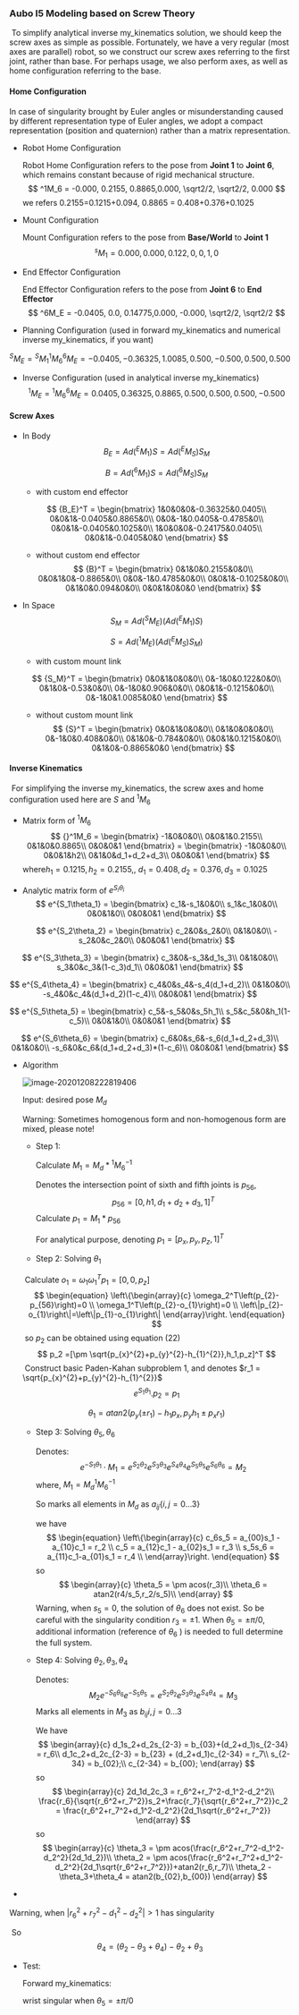 ###                                                                                                                                                                                                                                                                                                                                                                                                                                                                                                                                                                                                                                                                                                                                                                                                                                                                                                                                                                                                                                                                                                                                                                                                                                                                                                                                                                                                                                                                                                                                                                                                                                                                                                                                                                                                                                                                                                                                                                                                                                                                                                                                                                                                                                                                                                                                                                                                                                                                                                                                                                                                                                                                                                                                                                                                                                                                                                                                                                                                                                                                             Aubo I5 Modeling based on Screw Theory

​	To simplify analytical inverse my_kinematics solution, we should keep the screw axes as simple as possible. Fortunately, we have a very regular (most axes are parallel) robot, so we construct our screw axes referring to the first joint, rather than base. For perhaps usage, we also perform axes, as well as home configuration referring to the base.

#### Home Configuration

In case of singularity brought by Euler angles or misunderstanding caused by different representation type of Euler angles, we adopt a compact representation (position and quaternion) rather than a matrix representation.

- Robot Home Configuration

  Robot Home Configuration refers to the pose from **Joint 1** to **Joint 6**, which remains constant because of rigid mechanical structure.
  $$
  ^1M_6 = -0.000, 0.2155, 0.8865,0.000, \sqrt2/2, \sqrt2/2, 0.000
  $$
  we refers 0.2155=0.1215+0.094, 0.8865 = 0.408+0.376+0.1025

- Mount Configuration

  Mount Configuration refers to the pose from **Base/World** to **Joint  1**
  $$
  ^sM_1 = 0.000, 0.000, 0.122,0,0,1,0
  $$

- End Effector Configuration

  End Effector Configuration refers to the pose from **Joint 6** to **End Effector**
  $$
  ^6M_E = -0.0405, 0.0, 0.14775,0.000, -0.000, \sqrt2/2, \sqrt2/2
  $$

- Planning Configuration (used in forward my_kinematics and numerical inverse my_kinematics, if you want)

$$
^SM_E= {}^SM_1{}^1M_6 {}^6M_E  = -0.0405, -0.36325, 1.0085,0.500, -0.500, 0.500, 0.500
$$

- Inverse Configuration (used in analytical inverse my_kinematics)
  $$
  ^1M_E={}^1M_6 {}^6M_E  = 0.0405, 0.36325, 0.8865,0.500, 0.500, 0.500, -0.500
  $$

#### Screw Axes

- In Body
  $$
  {B_E} = Ad({^{E}M_1}) S = Ad({}^EM_S)S_M
  $$

  $$
  B = Ad({}^6M_1)S = Ad({}^6M_S)S_M
  $$

  - with custom end effector

  $$
  {B_E}^T = \begin{bmatrix}
  1&0&0&0&-0.36325&0.0405\\
  0&0&1&-0.0405&0.8865&0\\
  0&0&-1&0.0405&-0.4785&0\\
  0&0&1&-0.0405&0.1025&0\\
  1&0&0&0&-0.24175&0.0405\\
  0&0&1&-0.0405&0&0
  \end{bmatrix}
  $$

  

  - without custom end effector
    $$
    {B}^T = \begin{bmatrix}
    0&1&0&0.2155&0&0\\
    0&0&1&0&-0.8865&0\\
    0&0&-1&0.4785&0&0\\
    0&0&1&-0.1025&0&0\\
    0&1&0&0.094&0&0\\
    0&0&1&0&0&0
    \end{bmatrix}
    $$

- In Space
  $$
  {S_M} = Ad({}^SM_E)(Ad({^{E}M_1}) S)
  $$

  $$
  S =Ad({}^1M_E)(Ad({^{E}M_S}) S_M)
  $$

  - with custom mount link

  $$
  {S_M}^T = \begin{bmatrix}
  0&0&1&0&0&0\\
  0&-1&0&0.122&0&0\\
  0&1&0&-0.53&0&0\\
  0&-1&0&0.906&0&0\\
  0&0&1&-0.1215&0&0\\
  0&-1&0&1.0085&0&0
  \end{bmatrix}
  $$

  - without custom mount link
    $$
    {S}^T = \begin{bmatrix}
    0&0&1&0&0&0\\
    0&1&0&0&0&0\\
    0&-1&0&0.408&0&0\\
    0&1&0&-0.784&0&0\\
    0&0&1&0.1215&0&0\\
    0&1&0&-0.8865&0&0
    \end{bmatrix}
    $$

#### Inverse Kinematics


​	For simplifying the inverse my_kinematics, the screw axes and home configuration used here are $S$ and ${}^1M_6$

- Matrix form of ${}^1M_6$
  $$
  {}^1M_6 = \begin{bmatrix}
  -1&0&0&0\\
  0&0&1&0.2155\\
  0&1&0&0.8865\\
  0&0&0&1
  \end{bmatrix} = \begin{bmatrix}
  -1&0&0&0\\
  0&0&1&h2\\
  0&1&0&d_1+d_2+d_3\\
  0&0&0&1
  \end{bmatrix}
  $$
  where$h_1 = 0.1215,h_2=0.2155,$, $d_1 =0.408,d_2=0.376,d_3=0.1025$

- Analytic matrix form of $e^{S_i\theta_i}$
  $$
  e^{S_1\theta_1} = \begin{bmatrix}
  c_1&-s_1&0&0\\
  s_1&c_1&0&0\\
  0&0&1&0\\
  0&0&0&1
  \end{bmatrix}
  $$

  $$
  e^{S_2\theta_2} = \begin{bmatrix}
  c_2&0&s_2&0\\
  0&1&0&0\\
  -s_2&0&c_2&0\\
  0&0&0&1
  \end{bmatrix}
  $$

$$
e^{S_3\theta_3} = \begin{bmatrix}
c_3&0&-s_3&d_1s_3\\
0&1&0&0\\
s_3&0&c_3&(1-c_3)d_1\\
0&0&0&1
\end{bmatrix}
$$

$$
e^{S_4\theta_4} = \begin{bmatrix}
c_4&0&s_4&-s_4(d_1+d_2)\\
0&1&0&0\\
-s_4&0&c_4&(d_1+d_2)(1-c_4)\\
0&0&0&1
\end{bmatrix}
$$

$$
e^{S_5\theta_5} = \begin{bmatrix}
c_5&-s_5&0&s_5h_1\\
s_5&c_5&0&h_1(1-c_5)\\
0&0&1&0\\
0&0&0&1
\end{bmatrix}
$$

$$
e^{S_6\theta_6} = \begin{bmatrix}
c_6&0&s_6&-s_6(d_1+d_2+d_3)\\
0&1&0&0\\
-s_6&0&c_6&(d_1+d_2+d_3)*(1-c_6)\\
0&0&0&1
\end{bmatrix}
$$

- Algorithm

  ![image-20201208222819406](C:\Users\zhouy\AppData\Roaming\Typora\typora-user-images\image-20201208222819406.png)

  Input: desired pose $M_d$

  Warning: Sometimes homogenous form and non-homogenous form are mixed, please note!

  - Step 1:

    Calculate $M_1 = M_d * {}^1M_6^{-1}$

    Denotes the intersection point of sixth and fifth joints is $p_{56}$,
    $$
    p_{56} =[0,h1,d_1+d_2+d_3,1]^T
    $$
    Calculate $p_1 = M_1 * p_{56}$

    For analytical purpose, denoting $p_1 = [p_x,p_y,p_z,1]^T$

  - Step 2:  Solving $\theta_1$

  ​	   Calculate $o_1 = \omega_1\omega_1^Tp_1 = [0,0,p_z]$
  $$
  \begin{equation}
  \left\{\begin{array}{c}
  \omega_2^T\left(p_{2}-p_{56}\right)=0 \\
  \omega_1^T\left(p_{2}-o_{1}\right)=0 \\
  \left\|p_{2}-o_{1}\right\|=\left\|p_{1}-o_{1}\right\|
  \end{array}\right.
  \end{equation}
  $$
  ​		so $p_2$ can be obtained using equation (22)
  $$
  p_2 =[\pm \sqrt{p_{x}^{2}+p_{y}^{2}-h_{1}^{2}},h_1,p_z]^T
  $$
  ​		Construct basic Paden-Kahan subproblem 1, and denotes $r_1 = \sqrt{p_{x}^{2}+p_{y}^{2}-h_{1}^{2}}$
  $$
  e^{S_1\theta_1}.p_2 = p_1
  $$

  
  $$
  \theta_1 =atan2(p_y(\pm r_1)-h_1p_x,p_yh_1 \pm p_xr_1)
  $$

  - Step 3: Solving $\theta_5, \theta_6$

    Denotes:
    $$
    \begin{equation}
    e^{-S_{1} \theta_{1}} \cdot M_1=e^{S_{2} \theta_{2}} e^{S_{3}\theta_{3}} e^{S_{4} \theta_{4}} e^{S_{5} \theta_{5}} e^{S_{6} \theta_{6}}
    \end{equation} = M_2
    $$
    where, $M_1 = M_d {{}^1M_6}^{-1}$
    
    So marks all elements  in $M_d$ as $a_{ij} \{i,j = 0...3\}$
    
    we have
    $$
    \begin{equation}
    \left\{\begin{array}{c}
    c_6s_5 = a_{00}s_1 - a_{10}c_1 = r_2 \\
    c_5 = a_{12}c_1 - a_{02}s_1 = r_3 \\
    s_5s_6 = a_{11}c_1-a_{01}s_1 = r_4 \\
    \end{array}\right.
    \end{equation}
    $$
    so
    $$
    \begin{array}{c}
    \theta_5 = \pm acos(r_3)\\
    \theta_6 = atan2(r4/s_5,r_2/s_5)\\
    \end{array}
    $$
    Warning, when $s_5 = 0$, the solution of $\theta_6$ does not exist. So be careful with the singularity condition $r_3 = \pm1$. When $\theta_5 = \pm \pi/0$, additional information (reference of $\theta_6$ ) is needed to full determine the full system.
    
  - Step 4: Solving $\theta_2, \theta_3, \theta_4$
  
    Denotes:
    $$
  M_2e^{-S_{6} \theta_{6}}e^{-S_{5} \theta_{5}} =e^{S_{2} \theta_{2}} e^{S_{3}\theta_{3}} e^{S_{4} \theta_{4}} =M_3
    $$
    Marks all elements in $M_3$ as $b_{ij}{i,j=0...3}$
  
    We have
    $$
  \begin{array}{c}
    d_1s_2+d_2s_{2-3} = b_{03}+(d_2+d_1)s_{2-34} = r_6\\
    d_1c_2+d_2c_{2-3} = b_{23} + (d_2+d_1)c_{2-34} = r_7\\
    s_{2-34} = b_{02};\\
    c_{2-34} = b_{00};
    \end{array}
    $$
    so 
    $$
    \begin{array}{c}
    2d_1d_2c_3 = r_6^2+r_7^2-d_1^2-d_2^2\\
    \frac{r_6}{\sqrt{r_6^2+r_7^2}}s_2+\frac{r_7}{\sqrt{r_6^2+r_7^2}}c_2 = \frac{r_6^2+r_7^2+d_1^2-d_2^2}{2d_1\sqrt{r_6^2+r_7^2}}
    \end{array}
    $$
    so
    $$
    \begin{array}{c}
    \theta_3 = \pm acos(\frac{r_6^2+r_7^2-d_1^2-d_2^2}{2d_1d_2})\\
    \theta_2 = \pm acos(\frac{r_6^2+r_7^2+d_1^2-d_2^2}{2d_1\sqrt{r_6^2+r_7^2}})+atan2(r_6,r_7)\\
    \theta_2 -\theta_3+\theta_4 = atan2(b_{02},b_{00})
    \end{array}
    $$
  
- 

Warning, when $|r_6^2+r_7^2-d_1^2-d_2^2| > 1$ has singularity

​		So
$$
\theta_4 = (\theta_2-\theta_3+\theta_4)-\theta_2+\theta_3
$$

- Test:

  Forward my_kinematics:

  wrist singular when $\theta_5 = \pm \pi/0$

